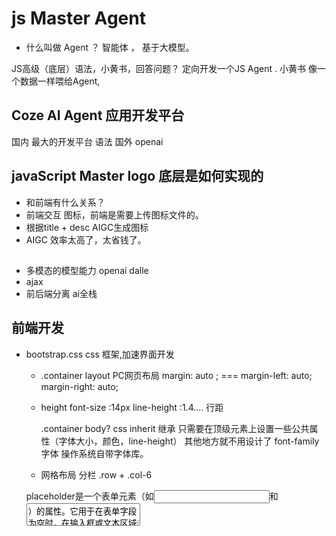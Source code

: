 # js Master Agent

- 什么叫做 Agent ？
 智能体 ， 基于大模型。


 JS高级（底层）语法，小黄书，回答问题？ 定向开发一个JS Agent .
 小黄书 像一个数据一样喂给Agent,

 ## Coze AI Agent 应用开发平台
  国内 最大的开发平台
  语法 
  国外 openai


 ## javaScript Master logo 底层是如何实现的

 - 和前端有什么关系？
  - 前端交互
  图标，前端是需要上传图标文件的。
  - 根据title + desc   AIGC生成图标
  - AIGC 效率太高了，太省钱了。 

 ##
 - 多模态的模型能力 openai dalle
 - ajax
 - 前后端分离  ai全栈

## 前端开发 
 - bootstrap.css
    css 框架,加速界面开发
    - .container
    layout PC网页布局 
    margin: auto ;  === margin-left: auto; margin-right: auto;
    
    - height
      font-size :14px
      line-height :1.4.... 行距 

      .container body?
      css inherit 继承
      只需要在顶级元素上设置一些公共属性（字体大小，颜色，line-height）
      其他地方就不用设计了
      font-family  字体  操作系统自带字体库。
    
    - 网格布局 分栏
    .row + .col-6


    placeholder是一个表单元素（如<input>和<textarea>）的属性。它用于在表单字段为空时，在输入框或文本区域内显示一段提示性的文本，当用户开始输入内容时，这段提示文本就会消失。

    - 无障碍访问
    input 里的 for 是为了 关联 label 标签。其主要作用是建立标签和表单元素之间的关联。
    当用户点击<label>标签时，浏览器会自动将焦点设置到与之关联的表单元素上。